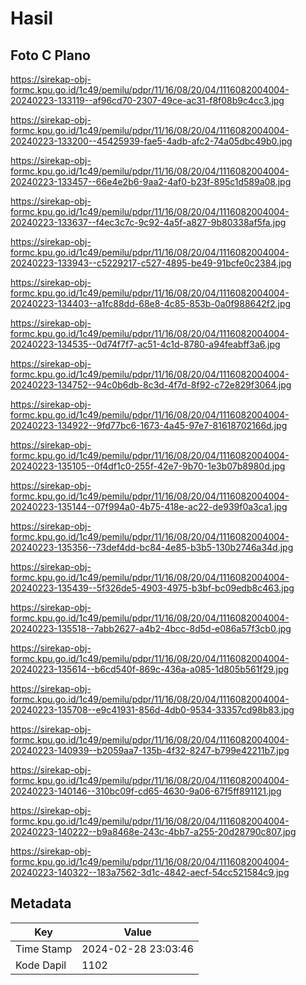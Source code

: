 # Hasil

## Foto C Plano

https://sirekap-obj-formc.kpu.go.id/1c49/pemilu/pdpr/11/16/08/20/04/1116082004004-20240223-133119--af96cd70-2307-49ce-ac31-f8f08b9c4cc3.jpg

https://sirekap-obj-formc.kpu.go.id/1c49/pemilu/pdpr/11/16/08/20/04/1116082004004-20240223-133200--45425939-fae5-4adb-afc2-74a05dbc49b0.jpg

https://sirekap-obj-formc.kpu.go.id/1c49/pemilu/pdpr/11/16/08/20/04/1116082004004-20240223-133457--66e4e2b6-9aa2-4af0-b23f-895c1d589a08.jpg

https://sirekap-obj-formc.kpu.go.id/1c49/pemilu/pdpr/11/16/08/20/04/1116082004004-20240223-133637--f4ec3c7c-9c92-4a5f-a827-9b80338af5fa.jpg

https://sirekap-obj-formc.kpu.go.id/1c49/pemilu/pdpr/11/16/08/20/04/1116082004004-20240223-133943--c5229217-c527-4895-be49-91bcfe0c2384.jpg

https://sirekap-obj-formc.kpu.go.id/1c49/pemilu/pdpr/11/16/08/20/04/1116082004004-20240223-134403--a1fc88dd-68e8-4c85-853b-0a0f988642f2.jpg

https://sirekap-obj-formc.kpu.go.id/1c49/pemilu/pdpr/11/16/08/20/04/1116082004004-20240223-134535--0d74f7f7-ac51-4c1d-8780-a94feabff3a6.jpg

https://sirekap-obj-formc.kpu.go.id/1c49/pemilu/pdpr/11/16/08/20/04/1116082004004-20240223-134752--94c0b6db-8c3d-4f7d-8f92-c72e829f3064.jpg

https://sirekap-obj-formc.kpu.go.id/1c49/pemilu/pdpr/11/16/08/20/04/1116082004004-20240223-134922--9fd77bc6-1673-4a45-97e7-81618702166d.jpg

https://sirekap-obj-formc.kpu.go.id/1c49/pemilu/pdpr/11/16/08/20/04/1116082004004-20240223-135105--0f4df1c0-255f-42e7-9b70-1e3b07b8980d.jpg

https://sirekap-obj-formc.kpu.go.id/1c49/pemilu/pdpr/11/16/08/20/04/1116082004004-20240223-135144--07f994a0-4b75-418e-ac22-de939f0a3ca1.jpg

https://sirekap-obj-formc.kpu.go.id/1c49/pemilu/pdpr/11/16/08/20/04/1116082004004-20240223-135356--73def4dd-bc84-4e85-b3b5-130b2746a34d.jpg

https://sirekap-obj-formc.kpu.go.id/1c49/pemilu/pdpr/11/16/08/20/04/1116082004004-20240223-135439--5f326de5-4903-4975-b3bf-bc09edb8c463.jpg

https://sirekap-obj-formc.kpu.go.id/1c49/pemilu/pdpr/11/16/08/20/04/1116082004004-20240223-135518--7abb2627-a4b2-4bcc-8d5d-e086a57f3cb0.jpg

https://sirekap-obj-formc.kpu.go.id/1c49/pemilu/pdpr/11/16/08/20/04/1116082004004-20240223-135614--b6cd540f-869c-436a-a085-1d805b561f29.jpg

https://sirekap-obj-formc.kpu.go.id/1c49/pemilu/pdpr/11/16/08/20/04/1116082004004-20240223-135708--e9c41931-856d-4db0-9534-33357cd98b83.jpg

https://sirekap-obj-formc.kpu.go.id/1c49/pemilu/pdpr/11/16/08/20/04/1116082004004-20240223-140939--b2059aa7-135b-4f32-8247-b799e42211b7.jpg

https://sirekap-obj-formc.kpu.go.id/1c49/pemilu/pdpr/11/16/08/20/04/1116082004004-20240223-140146--310bc09f-cd65-4630-9a06-67f5ff891121.jpg

https://sirekap-obj-formc.kpu.go.id/1c49/pemilu/pdpr/11/16/08/20/04/1116082004004-20240223-140222--b9a8468e-243c-4bb7-a255-20d28790c807.jpg

https://sirekap-obj-formc.kpu.go.id/1c49/pemilu/pdpr/11/16/08/20/04/1116082004004-20240223-140322--183a7562-3d1c-4842-aecf-54cc521584c9.jpg


## Metadata

| Key        | Value               |
| ---------- | ------------------- |
| Time Stamp | 2024-02-28 23:03:46 |
| Kode Dapil | 1102                |



